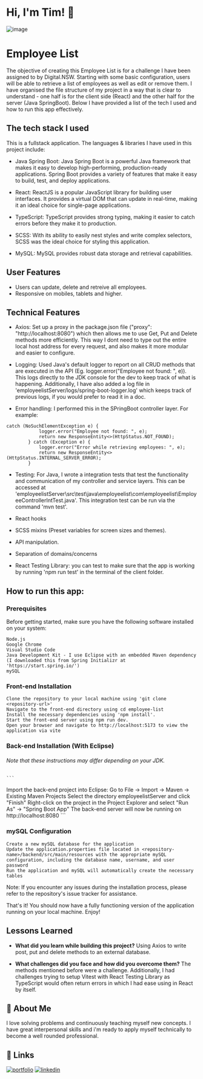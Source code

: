 # Hi, I'm Tim! 👋

![image](https://user-images.githubusercontent.com/102727510/218339179-c7af7e50-be99-44a2-8e5e-24e0d6f8590a.png)

# Employee List

The objective of creating this Employee List is for a challenge I have been assigned to by Digital.NSW. Starting with some basic configuration, users will be able to retrieve a list of employees as well as edit or remove them. I have organised the file structure of my project in a way that is clear to understand - one half is for the client side (React) and the other half for the server (Java SpringBoot). Below I have provided a list of the tech I used and how to run this app effectively.


## The tech stack I used
This is a fullstack application. The languages & libraries I have used in this project include:
- Java Spring Boot:
Java Spring Boot is a powerful Java framework that makes it easy to develop high-performing, production-ready applications. Spring Boot provides a variety of features that make it easy to build, test, and deploy applications.

- React:
ReactJS is a popular JavaScript library for building user interfaces. It provides a virtual DOM that can update in real-time, making it an ideal choice for single-page applications.

- TypeScript:
TypeScript provides strong typing, making it easier to catch errors before they make it to production. 

- SCSS:
With its ability to easily nest styles and write complex selectors, SCSS was the ideal choice for styling this application.

- MySQL:
MySQL provides robust data storage and retrieval capabilities.


## User Features

- Users can update, delete and retreive all employees.
- Responsive on mobiles, tablets and higher.

## Technical Features
- Axios:
Set up a proxy in the package.json file ("proxy": "http://localhost:8080") which then allows me to use Get, Put and Delete methods more efficiently. This way I dont need to type out the entire local host address for every request, and also makes it more modular and easier to configure.

- Logging:
 Used Java's default logger to report on all CRUD methods that are executed in the API (Eg. logger.error("Employee not found: ", e)). This logs directly to the JDK console for the dev to keep track of what is happening. Additionally, I have also added a log file in 'employeelistServer/logs/spring-boot-logger.log' which keeps track of previous logs, if you would prefer to read it in a doc.

- Error handling:
I performed this in the SPringBoot controller layer. For example: 
```
catch (NoSuchElementException e) {
            logger.error("Employee not found: ", e);
            return new ResponseEntity<>(HttpStatus.NOT_FOUND);
        } catch (Exception e) {
            logger.error("Error while retrieving employees: ", e);
            return new ResponseEntity<>(HttpStatus.INTERNAL_SERVER_ERROR);
        }
```

- Testing:
For Java, I wrote a integration tests that test the functionality and communication of my controller and service layers. This can be accessed at 'employeelistServer\src\test\java\employeelist\com\employeelist\EmployeeControllerIntTest.java'. This integration test can be run via the command 'mvn test'.

- React hooks 
- SCSS mixins (Preset variables for screen sizes and themes).
- API manipulation.
- Separation of domains/concerns
- React Testing Library:
 you can test to make sure that the app is working by running 'npm run test' in the terminal of the client folder.


## How to run this app:
### Prerequisites

Before getting started, make sure you have the following software installed on your system:

    Node.js
    Google Chrome
    Visual Studio Code
    Java Development Kit - I use Eclipse with an embedded Maven dependency (I downloaded this from Spring Initializr at 'https://start.spring.io/')
    mySQL

### Front-end Installation

    Clone the repository to your local machine using 'git clone <repository-url>'
    Navigate to the front-end directory using cd employee-list
    Install the necessary dependencies using 'npm install'.
    Start the front-end server using npm run dev.
    Open your browser and navigate to http://localhost:5173 to view the application via vite

### Back-end Installation (With Eclipse)
######    Note that these instructions may differ depending on your JDK.

    ```
   Import the back-end project into Eclipse:
    Go to File -> Import -> Maven -> Existing Maven Projects
    Select the directory employeelistServer and click "Finish"
    Right-click on the project in the Project Explorer and select "Run As" -> "Spring Boot App"
    The back-end server will now be running on http://localhost:8080
    ```

### mySQL Configuration

    Create a new mySQL database for the application
    Update the application.properties file located in <repository-name>/backend/src/main/resources with the appropriate mySQL configuration, including the database name, username, and user password
    Run the application and mySQL will automatically create the necessary tables

Note: If you encounter any issues during the installation process, please refer to the repository's issue tracker for assistance.

That's it! You should now have a fully functioning version of the application running on your local machine. Enjoy!


## Lessons Learned

- **What did you learn while building this project?**
Using Axios to write post, put and delete methods to an external database.

- **What challenges did you face and how did you overcome them?**
The methods mentioned before were a challenge. Additionally, I had challenges trying to setup Vitest with React Testing Library as TypeScript would often return errors in which I had ease using in React by itself.

## 🚀 About Me

I love solving problems and continuously teaching myself new concepts. I have great interpersonal skills and i'm ready to apply myself technically to become a well rounded professional.


## 🔗 Links
[![portfolio](https://img.shields.io/badge/my_portfolio-000?style=for-the-badge&logo=ko-fi&logoColor=white)](https://tim-mclennan.github.io/My-Portfolio/#)
[![linkedin](https://img.shields.io/badge/linkedin-0A66C2?style=for-the-badge&logo=linkedin&logoColor=white)](https://www.linkedin.com/in/tim-mclennan-0563341aa/)

